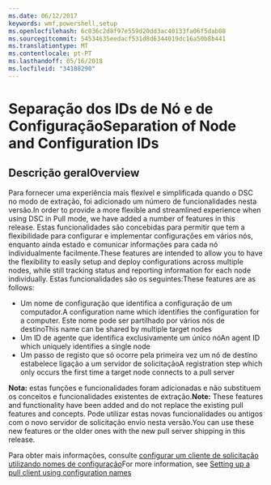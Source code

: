 ```yaml
---
ms.date: 06/12/2017
keywords: wmf,powershell,setup
ms.openlocfilehash: 6c036c2d8f97e559d20dd3ac40133fa06f5dab08
ms.sourcegitcommit: 54534635eedacf531d8d6344019dc16a50b8b441
ms.translationtype: MT
ms.contentlocale: pt-PT
ms.lasthandoff: 05/16/2018
ms.locfileid: "34188290"
---
```

# <a name="separation-of-node-and-configuration-ids"></a><span data-ttu-id="0a5c0-102">Separação dos IDs de Nó e de Configuração</span><span class="sxs-lookup"><span data-stu-id="0a5c0-102">Separation of Node and Configuration IDs</span></span>

## <a name="overview"></a><span data-ttu-id="0a5c0-103">Descrição geral</span><span class="sxs-lookup"><span data-stu-id="0a5c0-103">Overview</span></span>

<span data-ttu-id="0a5c0-104">Para fornecer uma experiência mais flexível e simplificada quando o DSC no modo de extração, foi adicionado um número de funcionalidades nesta versão.</span><span class="sxs-lookup"><span data-stu-id="0a5c0-104">In order to provide a more flexible and streamlined experience when using DSC in Pull mode, we have added a number of features in this release.</span></span> <span data-ttu-id="0a5c0-105">Estas funcionalidades são concebidas para permitir que tem a flexibilidade para configurar e implementar configurações em vários nós, enquanto ainda estado e comunicar informações para cada nó individualmente facilmente.</span><span class="sxs-lookup"><span data-stu-id="0a5c0-105">These features are intended to allow you to have the flexibility to easily setup and deploy configurations across multiple nodes, while still tracking status and reporting information for each node individually.</span></span>
<span data-ttu-id="0a5c0-106">Estas funcionalidades são os seguintes:</span><span class="sxs-lookup"><span data-stu-id="0a5c0-106">These features are as follows:</span></span>

* <span data-ttu-id="0a5c0-107">Um nome de configuração que identifica a configuração de um computador.</span><span class="sxs-lookup"><span data-stu-id="0a5c0-107">A configuration name which identifies the configuration for a computer.</span></span> <span data-ttu-id="0a5c0-108">Este nome pode ser partilhado por vários nós de destino</span><span class="sxs-lookup"><span data-stu-id="0a5c0-108">This name can be shared by multiple target nodes</span></span>
* <span data-ttu-id="0a5c0-109">Um ID de agente que identifica exclusivamente um único nó</span><span class="sxs-lookup"><span data-stu-id="0a5c0-109">An agent ID which uniquely identifies a single node</span></span>
* <span data-ttu-id="0a5c0-110">Um passo de registo que só ocorre pela primeira vez um nó de destino estabelece ligação a um servidor de solicitação</span><span class="sxs-lookup"><span data-stu-id="0a5c0-110">A registration step which only occurs the first time a target node connects to a pull server</span></span>

<span data-ttu-id="0a5c0-111">**Nota:** estas funções e funcionalidades foram adicionadas e não substituem os conceitos e funcionalidades existentes de extração.</span><span class="sxs-lookup"><span data-stu-id="0a5c0-111">**Note:** These features and functionality have been added and do not replace the existing pull features and concepts.</span></span> <span data-ttu-id="0a5c0-112">Pode utilizar estas novas funcionalidades ou antigos com o novo servidor de solicitação envio nesta versão.</span><span class="sxs-lookup"><span data-stu-id="0a5c0-112">You can use these new features or the older ones with the new pull server shipping in this release.</span></span>

<span data-ttu-id="0a5c0-113">Para obter mais informações, consulte [configurar um cliente de solicitação utilizando nomes de configuração](https://msdn.microsoft.com/powershell/dsc/pullclientconfignames)</span><span class="sxs-lookup"><span data-stu-id="0a5c0-113">For more information, see [Setting up a pull client using configuration names](https://msdn.microsoft.com/powershell/dsc/pullclientconfignames)</span></span>
